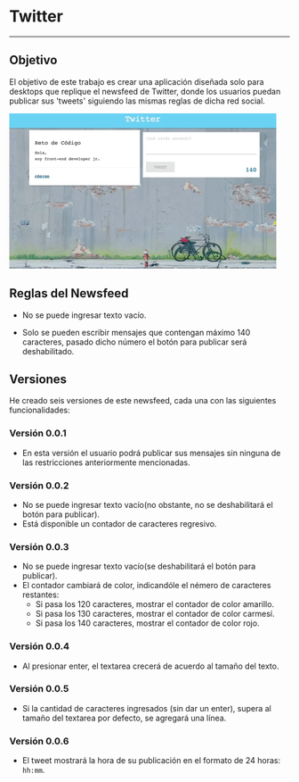 # **Twitter**

----------------------------------------------------------------------------------------------------------------------------------------------------------

## **Objetivo**

El objetivo de este trabajo es crear una aplicación diseñada solo para desktops que replique el newsfeed de Twitter, donde los usuarios puedan publicar sus 'tweets' siguiendo las mismas reglas de dicha red social.

![Twitter](assets/images/twitter.gif)

## **Reglas del Newsfeed**

* No se puede ingresar texto vacío.

* Solo se pueden escribir mensajes que contengan máximo 140 caracteres, pasado dicho número el botón para publicar será deshabilitado.

## **Versiones**

He creado seis versiones de este newsfeed, cada una con las siguientes funcionalidades:

### **Versión 0.0.1**

* En esta versión el usuario podrá publicar sus mensajes sin ninguna de las restricciones anteriormente mencionadas.

### **Versión 0.0.2**

* No se puede ingresar texto vacío(no obstante, no se deshabilitará el botón para publicar).
* Está disponible un contador de caracteres regresivo.

### **Versión 0.0.3**

* No se puede ingresar texto vacío(se deshabilitará el botón para publicar).
* El contador cambiará de color, indicandóle el némero de caracteres restantes:
  * Si pasa los 120 caracteres, mostrar el contador de color amarillo.
  * Si pasa los 130 caracteres, mostrar el contador de color carmesí.
  * Si pasa los 140 caracteres, mostrar el contador de color rojo.

### **Versión 0.0.4**

* Al presionar enter, el textarea crecerá de acuerdo al tamaño del texto.

### **Versión 0.0.5**

* Si la cantidad de caracteres ingresados (sin dar un enter), supera al tamaño del textarea por defecto, se agregará una línea.

### **Versión 0.0.6**

* El tweet mostrará la hora de su publicación en el formato de 24 horas: ```hh:mm```.
